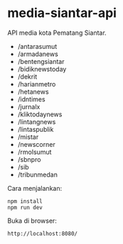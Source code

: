 # media-siantar-api

API media kota Pematang Siantar.

- /antarasumut
- /armadanews
- /bentengsiantar
- /bidiknewstoday
- /dekrit
- /harianmetro
- /hetanews
- /idntimes
- /jurnalx
- /kliktodaynews
- /lintangnews
- /lintaspublik
- /mistar
- /newscorner
- /rmolsumut
- /sbnpro
- /sib
- /tribunmedan

Cara menjalankan:

```
npm install
npm run dev
```

Buka di browser:

```
http://localhost:8080/
```